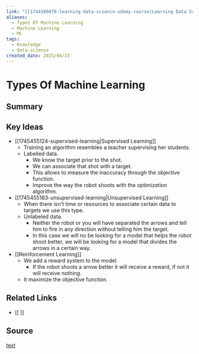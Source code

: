 ```yaml
---
link: "[[1744386076-learning-data-science-udemy-course|Learning Data Science Udemy Course]]"
aliases:
  - Types Of Machine Learning
  - Machine Learning
  - ML
tags:
  - Knowledge
  - data-science
created_date: 2025/04/23
---
```

# Types Of Machine Learning
## Summary

## Key Ideas
- [[1745455124-supervised-learning|Supervised Learning]]
	- Training an algorithm resembles a teacher supervising her students.
	- Labelled data.
		- We know the target prior to the shot.
		- We can associate that shot with a target.
		- This allows to measure the inaccuracy through the objective function.
		- Improve the way the robot shoots with the optimization algorithm.
- [[1745455183-unsupervised-learning|Unsupervised Learning]]
	- When there isn't time or resources to associate certain data to targets we use this type.
	- Unlabeled data.
		- Neither the robot or you will have separated the arrows and tell him to fire in any direction without telling him the target.
		- In this case we will no be looking for a model that helps the robot shoot better, we will be looking for a model that divides the arrows in a certain way.
- [[Reinforcement Learning]]
	- We add a reward system to the model.
		- If the robot shoots a arrow better it will receive a reward, if not it will receive nothing.
	- It maximize the objective function.
## Related Links
- [[ ]]
## Source
[text](url) 
